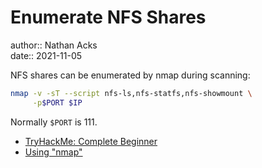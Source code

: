 # Enumerate NFS Shares

author:: Nathan Acks  
date:: 2021-11-05

NFS shares can be enumerated by nmap during scanning:

```bash
nmap -v -sT --script nfs-ls,nfs-statfs,nfs-showmount \
     -p$PORT $IP
```

Normally `$PORT` is 111.

* [TryHackMe: Complete Beginner](tryhackme-complete-beginner.md)
* [Using "nmap"](nmap.md)
